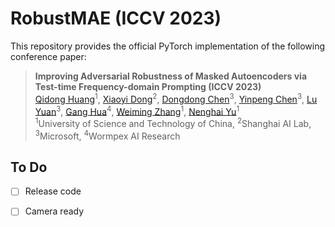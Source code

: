 # RobustMAE (ICCV 2023)
This repository provides the official PyTorch implementation of the following conference paper: 
> **Improving Adversarial Robustness of Masked Autoencoders via Test-time Frequency-domain Prompting (ICCV 2023)** <br>
> [Qidong Huang](http://home.ustc.edu.cn/~hqd0037/)<sup>1</sup>, 
> [Xiaoyi Dong](https://scholar.google.com/citations?user=FscToE0AAAAJ&hl=en)<sup>2</sup>, 
> [Dongdong Chen](https://www.dongdongchen.bid/)<sup>3</sup>,
> [Yinpeng Chen](https://scholar.google.com/citations?user=V_VpLksAAAAJ&hl=en)<sup>3</sup>,
> [Lu Yuan](https://scholar.google.com/citations?user=k9TsUVsAAAAJ&hl=zh-CN)<sup>3</sup>, 
> [Gang Hua](https://www.ganghua.org/)<sup>4</sup>, 
> [Weiming Zhang](http://staff.ustc.edu.cn/~zhangwm/index.html)<sup>1</sup>, 
> [Nenghai Yu](https://scholar.google.com/citations?user=7620QAMAAAAJ&hl=en)<sup>1</sup> <br>
> <sup>1</sup>University of Science and Technology of China, <sup>2</sup>Shanghai AI Lab, <sup>3</sup>Microsoft, <sup>4</sup>Wormpex AI Research <br>
>


## To Do
- [ ] Release code
- [ ] Camera ready

